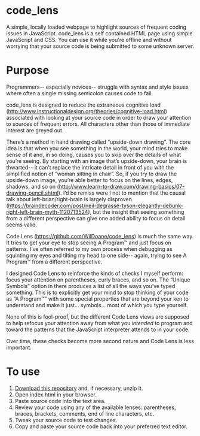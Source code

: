 # code_lens
A simple, locally loaded webpage to highlight sources of frequent coding issues in JavaScript. code_lens is a self contained HTML page using simple JavaScript and CSS. You can use it while you're offline and without worrying that your source code is being submitted to some unknown server.

# Purpose
Programmers-- especially novices-- struggle with syntax and style issues where often a single missing semicolon causes code to fail.

code_lens is designed to reduce the extraneous cognitive load (http://www.instructionaldesign.org/theories/cognitive-load.html) associated with looking at your source code in order to draw your attention to sources of frequent errors. All characters other than those of immediate interest are greyed out.

There’s a method in hand drawing called “upside-down drawing”. The core idea is that when you see something in the world, your mind tries to make sense of it and, in so doing, causes you to skip over the details of what you’re seeing. By starting with an image that’s upside-down, your brain is thwarted-- it can’t replace the intricate detail in front of you with the simplified notion of “woman sitting in chair”. So, if you try to draw the upside-down image, you’re able better to focus on the lines, edges, shadows, and so on (http://www.learn-to-draw.com/drawing-basics/07-drawing-pencil.shtml). I’d be remiss were I not to mention that the causal talk about left-brian/right-brain is largely disproven (https://braindecoder.com/post/neil-degrasse-tyson-elegantly-debunk-right-left-brain-myth-1120713524), but the insight that seeing something from a different perspective can give one added ability to focus on detail seems valid.

Code Lens (https://github.com/WilDoane/code_lens) is much the same way. It tries to get your eye to stop seeing A Program™ and just focus on patterns. I’ve often referred to my own process when debugging as squinting my eyes and tilting my head to one side-- again, trying to see A Program™ from a different perspective.

I designed Code Lens to reinforce the kinds of checks I myself perform: focus your attention on parentheses, curly braces, and so on. The “Unique Symbols” option in there produces a list of all the ways you’ve typed something. This is to explicitly get your mind to stop thinking of your code as “A Program™” with some special properties that are beyond your ken to understand and make it just... symbols... most of which you type yourself.

None of this is fool-proof, but the different Code Lens views are supposed to help refocus your attention away from what you *intended* to program and toward the patterns that the JavaScript interpreter attends to in your code.

Over time, these checks become more second nature and Code Lens is less important.

# To use
1. [Download this repository](https://github.com/WilDoane/code_lens/archive/master.zip) and, if necessary, unzip it.
2. Open index.html in your browser.
3. Paste source code into the text area.
4. Review your code using any of the available lenses: parentheses, braces, brackets, comments, end of line characters, etc.
5. Tweak your source code to test changes.
6. Copy and paste your source code back into your preferred text editor.

